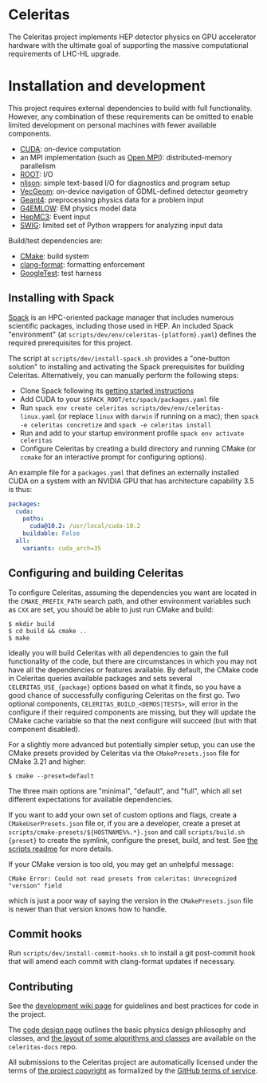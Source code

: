 # Celeritas

The Celeritas project implements HEP detector physics on GPU accelerator
hardware with the ultimate goal of supporting the massive computational
requirements of LHC-HL upgrade.

# Installation and development

This project requires external dependencies to build with full functionality.
However, any combination of these requirements can be omitted to enable
limited development on personal machines with fewer available components.

- [CUDA](https://developer.nvidia.com/cuda-toolkit): on-device computation
- an MPI implementation (such as [Open MPI](https://www.open-mpi.org)): distributed-memory parallelism
- [ROOT](https://root.cern): I/O
- [nljson](https://github.com/nlohmann/json): simple text-based I/O for
  diagnostics and program setup
- [VecGeom](https://gitlab.cern.ch/VecGeom/VecGeom): on-device navigation of GDML-defined detector geometry
- [Geant4](https://geant4.web.cern.ch/support/download): preprocessing physics data for a problem input
- [G4EMLOW](https://geant4.web.cern.ch/support/download): EM physics model data
- [HepMC3](http://hepmc.web.cern.ch/hepmc/): Event input
- [SWIG](http://swig.org): limited set of Python wrappers for analyzing input
  data

Build/test dependencies are:

- [CMake](https://cmake.org): build system
- [clang-format](https://clang.llvm.org/docs/ClangFormat.html): formatting enforcement
- [GoogleTest](https://github.com/google/googletest): test harness

## Installing with Spack

[Spack](https://github.com/spack/spack) is an HPC-oriented package manager that
includes numerous scientific packages, including those used in HEP. An included
Spack "environment" (at `scripts/dev/env/celeritas-{platform}.yaml`) defines
the required prerequisites for this project.

The script at `scripts/dev/install-spack.sh` provides a "one-button solution"
to installing and activating the Spack prerequisites for building Celeritas.
Alternatively, you can manually perform the following steps:
- Clone Spack following its [getting started instructions](https://spack.readthedocs.io/en/latest/getting_started.html)
- Add CUDA to your `$SPACK_ROOT/etc/spack/packages.yaml` file
- Run `spack env create celeritas scripts/dev/env/celeritas-linux.yaml` (or
  replace `linux` with `darwin` if running on a mac); then `spack -e
  celeritas concretize` and `spack -e celeritas install`
- Run and add to your startup environment profile `spack env activate
  celeritas`
- Configure Celeritas by creating a build directory and running CMake (or
  `ccmake` for an interactive prompt for configuring options).

An example file for a `packages.yaml` that defines an externally installed CUDA
on a system with an NVIDIA GPU that has architecture capability 3.5 is thus:
```yaml
packages:
  cuda:
    paths:
      cuda@10.2: /usr/local/cuda-10.2
    buildable: False
  all:
    variants: cuda_arch=35
```

## Configuring and building Celeritas

To configure Celeritas, assuming the dependencies you want are located in the
`CMAKE_PREFIX_PATH` search path, and other environment variables such as `CXX`
are set, you should be able to just run CMake and build:
```console
$ mkdir build
$ cd build && cmake ..
$ make
```

Ideally you will build Celeritas with all dependencies to gain the full
functionality of the code, but there are circumstances in which you may not
have all the dependencies or features available. By default, the CMake code in
Celeritas queries available packages and sets several `CELERITAS_USE_{package}`
options based on what it finds, so you have a good chance of successfully
configuring Celeritas on the first go. Two optional components,
`CELERITAS_BUILD_<DEMOS|TESTS>`, will error in the configure if their required
components are missing, but they will update the CMake cache variable so that
the next configure will succeed (but with that component disabled).

For a slightly more advanced but potentially simpler setup, you can use the
CMake presets provided by Celeritas via the `CMakePresets.json` file for CMake
3.21 and higher:
```console
$ cmake --preset=default
```
The three main options are "minimal", "default", and "full", which all set
different expectations for available dependencies.

If you want to add your own set of custom options and flags, create a
`CMakeUserPresets.json` file or, if you are a developer, create a preset at
`scripts/cmake-presets/${HOSTNAME%%.*}.json` and call `scripts/build.sh
{preset}` to create the symlink, configure the preset, build, and test. See
[the scripts readme](scripts/README.md) for more details.

If your CMake version is too old, you may get an unhelpful message:
```
CMake Error: Could not read presets from celeritas: Unrecognized "version" field
```
which is just a poor way of saying the version in the `CMakePresets.json` file
is newer than that version knows how to handle.

## Commit hooks

Run `scripts/dev/install-commit-hooks.sh` to install a git post-commit hook
that will amend each commit with clang-format updates if necessary.

## Contributing

See the [development wiki
page](https://github.com/celeritas-project/celeritas/wiki/Development) for
guidelines and best practices for code in the project.

The [code design
page](https://github.com/celeritas-project/celeritas/wiki/Code-design) outlines
the basic physics design philosophy and classes, and [the layout of some
algorithms and
classes](https://github.com/celeritas-project/celeritas-docs/tree/master/graphs)
are available on the `celeritas-docs` repo.

All submissions to the Celeritas project are automatically licensed under the
terms of [the project copyright](COPYRIGHT) as formalized by the [GitHub terms
of service](https://docs.github.com/en/github/site-policy/github-terms-of-service#6-contributions-under-repository-license).

